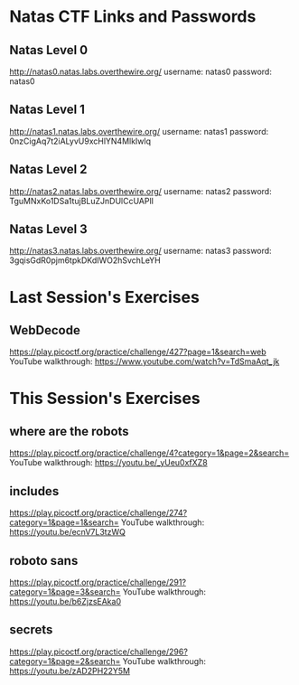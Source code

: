 # Natas CTF Links and Passwords
## Natas Level 0
http://natas0.natas.labs.overthewire.org/
username: natas0
password: natas0
## Natas Level 1
http://natas1.natas.labs.overthewire.org/
username: natas1
password: 0nzCigAq7t2iALyvU9xcHlYN4MlkIwlq
## Natas Level 2
http://natas2.natas.labs.overthewire.org/
username: natas2
password: TguMNxKo1DSa1tujBLuZJnDUlCcUAPlI
## Natas Level 3
http://natas3.natas.labs.overthewire.org/
username: natas3
password: 3gqisGdR0pjm6tpkDKdIWO2hSvchLeYH

# Last Session's Exercises
## WebDecode
https://play.picoctf.org/practice/challenge/427?page=1&search=web
YouTube walkthrough:
https://www.youtube.com/watch?v=TdSmaAqt_jk

# This Session's Exercises
## where are the robots
https://play.picoctf.org/practice/challenge/4?category=1&page=2&search=
YouTube walkthrough:
https://youtu.be/_yUeu0xfXZ8

## includes
https://play.picoctf.org/practice/challenge/274?category=1&page=1&search=
YouTube walkthrough:
https://youtu.be/ecnV7L3tzWQ

## roboto sans
https://play.picoctf.org/practice/challenge/291?category=1&page=3&search=
YouTube walkthrough:
https://youtu.be/b6ZjzsEAka0

## secrets
https://play.picoctf.org/practice/challenge/296?category=1&page=2&search=
YouTube walkthrough:
https://youtu.be/zAD2PH22Y5M



